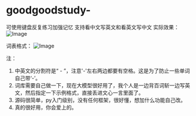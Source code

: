 # goodgoodstudy-
可使用键盘反复练习加强记忆 支持看中文写英文和看英文写中文
实际效果：
![Image](https://github.com/user-attachments/assets/a364d9d4-3ea2-4963-88ac-c3ae08c1bd9b)

词表格式：
![Image](https://github.com/user-attachments/assets/5dca9372-4ec5-4788-883d-f0a6bff57753)

注：
1. 中英文的分割符是“ - ”，注意'-'左右两边都要有空格。这是为了防止一些单词自己带‘-’。
2. 词库需要自己做一下，现在大模型很好用了，我个人是一边背百词斩一边写英文，然后指定一下示例格式，直接丢进文心一言里面了。
3. 源码很简单，py入门级别，没有任何框架，很好懂，想加什么功能自己改。
4. 真的很好用，你会爱上的。

